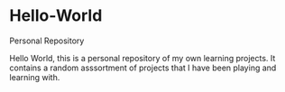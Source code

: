 # Hello-World
Personal Repository

Hello World, this is a personal repository of my own learning projects. It contains a random asssortment of projects that I have been playing and learning with.
